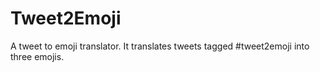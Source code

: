 Tweet2Emoji
===========

A tweet to emoji translator. It translates tweets tagged #tweet2emoji into
three emojis.

